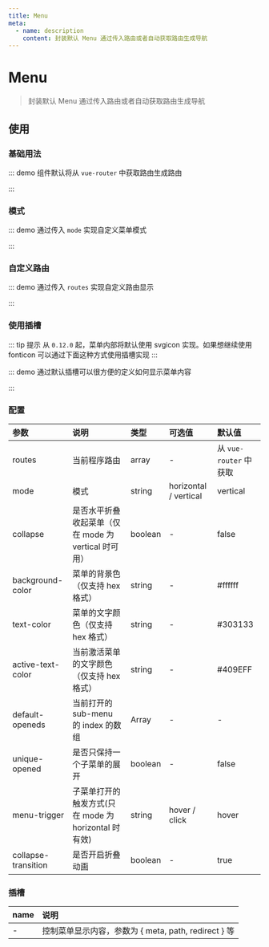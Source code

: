 ```yaml
---
title: Menu
meta:
  - name: description
    content: 封装默认 Menu 通过传入路由或者自动获取路由生成导航
---
```


# Menu

> 封装默认 Menu 通过传入路由或者自动获取路由生成导航

## 使用

### 基础用法

::: demo 组件默认将从 `vue-router` 中获取路由生成路由

<template>
  <pro-menu class="docs-menu" />
</template>

<style>
.docs-menu {
  max-height: 400px;
  overflow: auto;
}
</style>

:::

### 模式

::: demo 通过传入 `mode` 实现自定义菜单模式

<template>
  <pro-radio-button
    v-model="mode"
    :data="data"
  />
  <pro-menu :mode="mode" class="docs-menu" />
</template>

<script>
import { ref } from 'vue'

export default {
  setup() {
    const mode = ref('horizontal')
    const data = [
      { value: 'vertical', label: '垂直' },
      { value: 'horizontal', label: '水平' },
    ]

    return {
      mode,
    }
  }
}
</script>

:::

### 自定义路由

::: demo 通过传入 `routes` 实现自定义路由显示

<template>
  <pro-menu :routes="routes" class="docs-menu" />
</template>

<script>
import { computed } from 'vue'
import { useRouter } from 'vue-router'

export default {
  setup() {
    const router = useRouter()
    const routes = computed(() => {
      const _routes = router.options.routes
      return _routes.find(item => {
        return item.path === '/zh-CN/components/'
      })?.children || []
    })

    return {
      routes,
    }
  }
}
</script>

:::

### 使用插槽

::: tip 提示
从 `0.12.0` 起，菜单内部将默认使用 svgicon 实现。如果想继续使用 fonticon 可以通过下面这种方式使用插槽实现
:::

::: demo 通过默认插槽可以很方便的定义如何显示菜单内容

<template>
  <pro-menu :routes="routes1" class="docs-menu">
    <template #default="item">
      <pro-link :to="item.path">
        <i
          v-if="item.meta?.icon"
          :class="item.meta.icon"
        />
        <span v-if="item.meta?.title">
          {{ item.meta.title }}
        </span>
      </pro-link>
    </template>
  </pro-menu>
</template>

<script>
export default {
  setup() {
    const routes1 = [
      {
        path: '/zh-CN/components/menu',
        meta: { title: 'FontIcon', icon: 'el-icon-potato-strips' },
      },
      {
        path: '/zh-CN/components/menu',
        meta: { title: 'Development', icon: 'el-icon-cpu' },
      },
    ]

    return {
      routes1,
    }
  }
}
</script>

:::

### 配置

| 参数                | 说明                                                 | 类型    | 可选值                | 默认值                 |
| :------------------ | :--------------------------------------------------- | :------ | :-------------------- | :--------------------- |
| routes              | 当前程序路由                                         | array   | -                     | 从 `vue-router` 中获取 |
| mode                | 模式                                                 | string  | horizontal / vertical | vertical               |
| collapse            | 是否水平折叠收起菜单（仅在 mode 为 vertical 时可用） | boolean | -                     | false                  |
| background-color    | 菜单的背景色（仅支持 hex 格式）                      | string  | -                     | #ffffff                |
| text-color          | 菜单的文字颜色（仅支持 hex 格式）                    | string  | -                     | #303133                |
| active-text-color   | 当前激活菜单的文字颜色（仅支持 hex 格式）            | string  | -                     | #409EFF                |
| default-openeds     | 当前打开的 sub-menu 的 index 的数组                  | Array   | -                     | -                      |
| unique-opened       | 是否只保持一个子菜单的展开                           | boolean | -                     | false                  |
| menu-trigger        | 子菜单打开的触发方式(只在 mode 为 horizontal 时有效) | string  | hover / click         | hover                  |
| collapse-transition | 是否开启折叠动画                                     | boolean | -                     | true                   |

### 插槽

| name | 说明                                                 |
| :--- | :--------------------------------------------------- |
| -    | 控制菜单显示内容，参数为 { meta, path, redirect } 等 |
